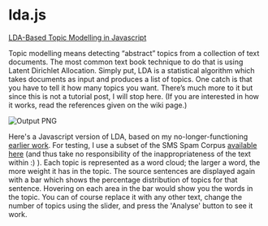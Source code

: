 lda.js
======

[LDA-Based Topic Modelling in Javascript](http://awaisathar.github.io/lda.js/)

Topic modelling means detecting “abstract” topics from a collection of text documents. The most common text book technique to do that is using Latent Dirichlet Allocation. Simply put, LDA is a statistical algorithm which takes documents as input and produces a list of topics. One catch is that you have to tell it how many topics you want. There’s much more to it but since this is not a tutorial post, I will stop here. (If you are interested in how it works, read the references given on the wiki page.)

![Output PNG](http://chaoticity.com/images/lda.js.png) 

Here's a Javascript version of LDA, based on my no-longer-functioning [earlier work](http://chaoticity.com/lda-based-topic-modelling-in-javascript/). For testing, I use a subset of the SMS Spam Corpus [available here](http://www.dt.fee.unicamp.br/~tiago/smsspamcollection/) (and thus take no responsibility of the inappropriateness of the text within :) ). Each topic is represented as a word cloud; the larger a word, the more weight it has in the topic. The source sentences are displayed again with a bar which shows the percentage distribution of topics for that sentence. Hovering on each area in the bar would show you the words in the topic. You can of course replace it with any other text, change the number of topics using the slider, and press the 'Analyse' button to see it work.
